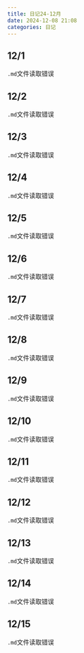 ```yaml
---
title: 日记24-12月
date: 2024-12-08 21:08
categories: 日记
---
```

## 12/1
`.md`文件读取错误
## 12/2
`.md`文件读取错误
## 12/3
`.md`文件读取错误
## 12/4
`.md`文件读取错误
## 12/5
`.md`文件读取错误
## 12/6
`.md`文件读取错误
## 12/7
`.md`文件读取错误
## 12/8
`.md`文件读取错误
## 12/9
`.md`文件读取错误
## 12/10
`.md`文件读取错误
## 12/11
`.md`文件读取错误
## 12/12
`.md`文件读取错误
## 12/13
`.md`文件读取错误
## 12/14
`.md`文件读取错误
## 12/15
`.md`文件读取错误